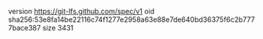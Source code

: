 version https://git-lfs.github.com/spec/v1
oid sha256:53e8fa14be22116c74f1277e2958a63e88e7de640bd36375f6c2b7777bace387
size 3431
